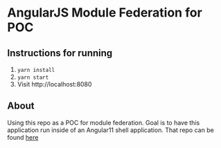 # AngularJS Module Federation for POC

## Instructions for running
1. `yarn install`
2. `yarn start`
3. Visit http://localhost:8080

## About 
Using this repo as a POC for module federation. Goal is to have this application run inside of an Angular11 shell application. That repo can be found [here](https://github.com/jrsimoneau/client-hr)